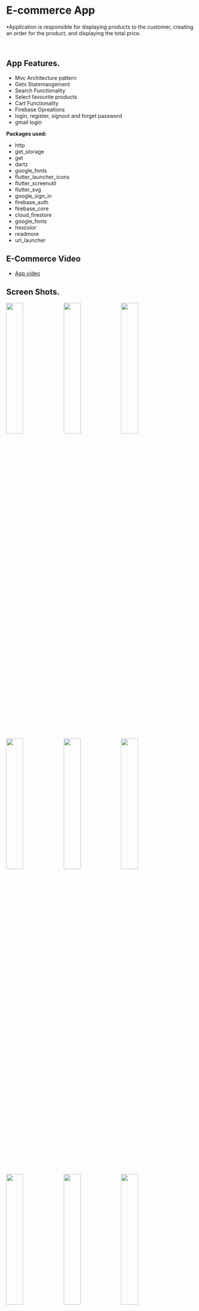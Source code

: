 # E-commerce App

•Application is responsible for displaying products to the customer, creating an order for the product, and displaying
the total price.

<br/>

## App Features.

- Mvc Architecture pattern
- Getx Statemangement
- Search Functionality
- Select favourite products
- Cart Functionality
- Firebase Opreations
- login, register, signout and forget password
- gmail login

**Packages used:**

- http
- get_storage
- get
- dartz
- google_fonts
- flutter_launcher_icons
- flutter_screenutil
- flutter_svg
- google_sign_in
- firebase_auth
- firebase_core
- cloud_firestore
- google_fonts
- hexcolor
- readmore
- url_launcher

## E-Commerce Video
- [App video](https://drive.google.com/file/d/1pvPv7HWGySl0DYOYvNuowYZ0Y4N4n1T4/view?usp=share_link)

## Screen Shots.
<img align="left" width="30%" src="https://user-images.githubusercontent.com/102866604/229390077-0def1b71-16b7-444f-b3b9-89f234e5dfe3.jpg">
<img align="left" width="30%" src="https://user-images.githubusercontent.com/102866604/229390083-415fe38b-9085-495a-9c50-2371ad46507a.jpg">
<img align="left" width="30%" src="https://user-images.githubusercontent.com/102866604/229390084-71794564-db23-400c-b793-578e86aedff0.jpg">
<img align="left" width="30%" src="https://user-images.githubusercontent.com/102866604/229390085-cbd54c6d-4bf0-484c-a84a-9ba5c6cf3f20.jpg">
<img align="left" width="30%" src="https://user-images.githubusercontent.com/102866604/229390088-2a5e6b0d-f9ce-43d4-8227-e15cafad984e.jpg">
<img align="left" width="30%" src="https://user-images.githubusercontent.com/102866604/229390089-29b86a2c-7d5b-4b4d-89de-37f065db35d9.jpg">
<img align="left" width="30%" src="https://user-images.githubusercontent.com/102866604/229390092-d2cd8782-25d3-4975-9adc-f8337e690908.jpg">
<img align="left" width="30%" src="https://user-images.githubusercontent.com/102866604/229390095-c54a7fa4-e374-43ba-bf60-5e73f3fe5b35.jpg">
<img align="left" width="30%" src="https://user-images.githubusercontent.com/102866604/229390097-879bffcc-31b1-419f-bb36-e40429203b2b.jpg">
<img align="left" width="30%" src="https://user-images.githubusercontent.com/102866604/229390099-471797eb-a1b1-4ddd-812c-bb243691d668.jpg">
<img align="left" width="30%" src="https://user-images.githubusercontent.com/102866604/229390101-8a3c2d20-fe35-4710-b681-14628768f43a.jpg">
<img align="left" width="30%" src="https://user-images.githubusercontent.com/102866604/229390102-e3f9f34a-084c-4be8-becb-a95fcb37ac60.jpg">
<img align="left" width="30%" src="https://user-images.githubusercontent.com/102866604/229390103-a2ed83c1-03f2-4ff3-be42-0ca780f2c006.jpg">
<img width="30%" src="https://user-images.githubusercontent.com/102866604/229390104-56a6d6d3-81c9-4634-9fc7-5373cfaf5e62.jpg">



# Contact me

<a href="https://twitter.com/mhamedhussein52">
<img src="https://img.shields.io/badge/Twitter-1DA1F2?style=for-the-badge&logo=twitter&logoColor=white"/>
</a>
<a href="https://www.linkedin.com/in/mohamed-hussein-aab3561b1/">
<img src="https://img.shields.io/badge/LinkedIn-0077B5?style=for-the-badge&logo=linkedin&logoColor=white"/>
</a>
